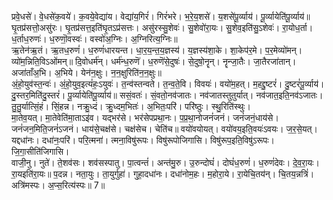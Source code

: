 

  
प्रवे॒धसे॑। वे॒धसे॑क॒वये॑। क॒वये॒वेद्या॑य। वेद्या॑य॒गिरं॑। गिरं॑भरे। भ॒रे॒य॒शसे॑। य॒शसे॑पू॒र्व्याय॑। पू॒र्व्यायेति॑पू॒र्व्याय॑॥ घृ॒तप्र॑सत्तो॒असु॑रः। घृ॒तप्र॑सत्त॒इति॑घृ॒तऽप्र॑सत्तः। असु॑रस्सु॒शेवः॑। सु॒शेवो॑रा॒यः। सु॒शेव॒इति॑सु॒ऽशेवः॑। रा॒योध॒र्ता। ध॒र्ताध॒रुणः॑। ध॒रुणॊ॒वस्वः॑। वस्वो॑अ॒ग्निः। अ॒ग्निरित्य॒ग्निः॥  
ऋ॒तेन॑ऋ॒तं। ऋ॒तध॒रुणं॑। ध॒रुणं॑धारयन्त। धा॒र॒य॒न्त॒य॒ज्ञस्य॑। य॒ज्ञस्य॑शा॒के। शा॒केप॑र॒मे। प॒र॒मेव्यो॑मन्। व्यो॑म॒न्निति॒विऽओ॑मन्॥ दि॒वोधर्म॑न्। धर्म॑न्ध॒रुणॆ॑। ध॒रुणॆ॑से॒दुषः॑। से॒दुषो॒नॄन्। नॄन्जा॒तैः। जा॒तैरजा॑तान्। अजा॑ताँअ॒भि। अ॒भिये। येन॑न॒क्षुः। न॒न॒क्षुरिति॑न॒न॒क्षुः॥  
अं॒हो॒युव॑स्त॒न्वः॑। अं॒हो॒युव॒इत्यं॑हः॒ऽयुवः॑। त॒न्व॑स्तन्वते। त॒न्व॒ते॒वि। विवयः॑। वयो॑म॒हत्। म॒हद्दु॒ष्टरं॑। दु॒ष्टरं॑पू॒र्व्याय॑। दु॒स्तर॒मिति॑दु॒स्तरं॑। पू॒र्व्यायेति॑पू॒र्व्याय॑॥ ससं॒वतः॑। सं॒वतो॒नव॑जातः। नव॑जातस्तुतुर्यात्। नव॑जात॒इति॒नव॑ऽजातः। तु॒तु॒र्यात्सिं॒हं। सिं॒हन्न। नक्रु॒ध्दं। क्रु॒ध्दम॒भितः॑। अ॒भितः॒परि॑। परि॑ष्ठुः। स्थु॒रिति॑स्थुः।  
मा॒तेव॒यत्। मा॒तेवेति॑मा॒ताऽइ॑व। यद्भर॑से। भर॑सेपप्रथा॒नः। प॒प्र॒था॒नोजनं॑जनं। जनं॑जनं॒धाय॑से। जनं॑जन॒मिति॒जनं॑ऽजनं। धाय॑से॒चक्ष॑से। चक्ष॑सेच। चेति॑च॥ वयो॑वयोयत्। वयो॑वय॒इति॒वयः॑ऽवयः। ज॒र॒से॒यत्। यद्दधा॑नः। दधा॑नः॒परि॑। परि॒त्मना॑। त्मना॒विषु॑रूपः। विषु॑रूपोजिगासि। विषु॑रूप॒इति॒विषु॑ऽरूपः। जि॒गा॒सीति॑जिगासि।  
वाजी॒नु। नुते॑। ते॒शव॑सः। शव॑सस्पातु। पा॒त्वन्तं॑। अन्त॑मु॒रु। उ॒रुन्दोघं॑। दोघं॑ध॒रुणं॑। ध॒रुणं॑देवः। दे॒व॒रा॒यः। रा॒यइति॑रा॒यः॥ प॒दन्न। नता॒युः। ता॒युर्गुहा॑। गुहा॒दधा॑नः। दधा॑नोम॒हः। म॒होरा॒ये। रा॒येचि॒तय॑न्। चि॒तय॒न्नत्रिं॑। अत्रि॑मस्पः। अ॒प्स॒रित्य॑स्पः॥ 7॥  
